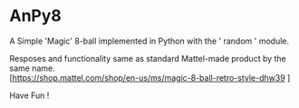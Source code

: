 # AnPy8
A Simple 'Magic' 8-ball implemented in Python with the ' random ' module.

Resposes and functionality same as standard Mattel-made product by the same name.  
[https://shop.mattel.com/shop/en-us/ms/magic-8-ball-retro-style-dhw39 ]

Have Fun !
